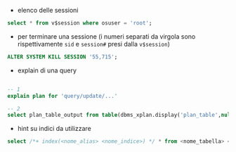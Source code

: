 
- elenco delle sessioni

```sql
select * from v$session where osuser = 'root';
```

- per terminare una sessione (i numeri separati da virgola sono rispettivamente `sid` e `session#` presi dalla `v$session`)

```sql
ALTER SYSTEM KILL SESSION '55,715';
```

- explain di una query

```sql

-- 1
explain plan for 'query/update/...'

-- 2
select plan_table_output from table(dbms_xplan.display('plan_table',null,'basic'));

```

- hint su indici da utilizzare

```sql
select /*+ index(<nome_alias> <nome_indice>) */ * from <nome_tabella> <nome_alias>;
```

